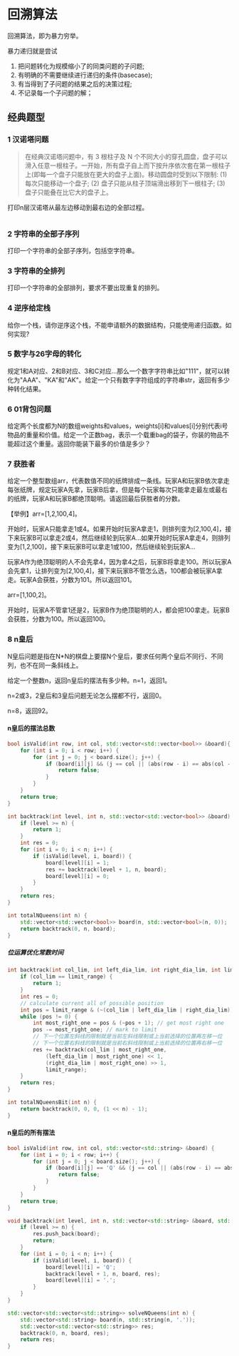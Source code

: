 # 回溯算法

回溯算法，即为暴力穷举。

暴力递归就是尝试

1. 把问题转化为规模缩小了的同类问题的子问题;
2. 有明确的不需要继续进行递归的条件(basecase);
3. 有当得到了子问题的结果之后的决策过程;
4. 不记录每一个子问题的解；

## 经典题型

### 1 汉诺塔问题

> 在经典汉诺塔问题中，有 3 根柱子及 N 个不同大小的穿孔圆盘，盘子可以滑入任意一根柱子。一开始，所有盘子自上而下按升序依次套在第一根柱子上(即每一个盘子只能放在更大的盘子上面)。移动圆盘时受到以下限制:
> (1) 每次只能移动一个盘子;
> (2) 盘子只能从柱子顶端滑出移到下一根柱子;
> (3) 盘子只能叠在比它大的盘子上。

打印n层汉诺塔从最左边移动到最右边的全部过程。

```

```

### 2 字符串的全部子序列

打印一个字符串的全部子序列，包括空字符串。



### 3 字符串的全排列

打印一个字符串的全部排列，要求不要出现重复的排列。



### 4 逆序给定栈

给你一个栈，请你逆序这个栈，不能申请额外的数据结构，只能使用递归函数。如何实现?



### 5 数字与26字母的转化

规定1和A对应、2和B对应、3和C对应...那么一个数字字符串比如"111"，就可以转化为"AAA"、"KA"和"AK"。给定一个只有数字字符组成的字符串str，返回有多少种转化结果。



### 6 01背包问题

给定两个长度都为N的数组weights和values，weights[i]和values[i]分别代表i号物品的重量和价值。给定一个正数bag，表示一个载重bag的袋子，你装的物品不能超过这个重量。返回你能装下最多的价值是多少？



### 7 获胜者

给定一个整型数组arr，代表数值不同的纸牌排成一条线。玩家A和玩家B依次拿走每张纸牌，规定玩家A先拿，玩家B后拿，但是每个玩家每次只能拿走最左或最右的纸牌，玩家A和玩家B都绝顶聪明。请返回最后获胜者的分数。

【举例】arr=[1,2,100,4]。

开始时，玩家A只能拿走1或4。如果开始时玩家A拿走1，则排列变为[2,100,4]，接下来玩家B可以拿走2或4，然后继续轮到玩家A...如果开始时玩家A拿走4，则排列变为[1,2,100]，接下来玩家B可以拿走1或100，然后继续轮到玩家A...

玩家A作为绝顶聪明的人不会先拿4，因为拿4之后，玩家B将拿走100。所以玩家A会先拿1，让排列变为[2,100,4]，接下来玩家B不管怎么选，100都会被玩家A拿走。玩家A会获胜，分数为101。所以返回101。

arr=[1,100,2]。

开始时，玩家A不管拿1还是2，玩家B作为绝顶聪明的人，都会把100拿走。玩家B会获胜，分数为100。所以返回100。



### 8 n皇后

N皇后问题是指在N*N的棋盘上要摆N个皇后，要求任何两个皇后不同行、不同列，也不在同一条斜线上。

给定一个整数n，返回n皇后的摆法有多少种。n=1，返回1。

n=2或3，2皇后和3皇后问题无论怎么摆都不行，返回0。

n=8，返回92。

#### n皇后的摆法总数

```cpp
bool isValid(int row, int col, std::vector<std::vector<bool>> &board){
	for (int i = 0; i < row; i++) {
		for (int j = 0; j < board.size(); j++) {
			if (board[i][j] && (j == col || (abs(row - i) == abs(col - j)))) {
				return false;
			}
		}
	}
	return true;
}

int backtrack(int level, int n, std::vector<std::vector<bool>> &board) {
	if (level >= n) {
		return 1;
	}
	int res = 0;
	for (int i = 0; i < n; i++) {
		if (isValid(level, i, board)) {
			board[level][i] = 1;
			res += backtrack(level + 1, n, board);
			board[level][i] = 0;
		}
	}
	return res;
}

int totalNQueens(int n) {
	std::vector<std::vector<bool>> board(n, std::vector<bool>(n, 0));
	return backtrack(0, n, board);
}
```

##### 位运算优化常数时间

```cpp
int backtrack(int col_lim, int left_dia_lim, int right_dia_lim, int limit_range) {
	if (col_lim == limit_range) {
		return 1;
	}
	int res = 0;
	// calculate current all of possible position
	int pos = limit_range & (~(col_lim | left_dia_lim | right_dia_lim));
	while (pos != 0) {
		int most_right_one = pos & (~pos + 1); // get most right one
		pos -= most_right_one; // mark to limit
        // 下一个位置左斜线的限制就是当前左斜线限制或上当前选择的位置再左移一位
       	// 下一个位置右斜线的限制就是当前右斜线限制或上当前选择的位置再右移一位
		res += backtrack(col_lim | most_right_one,
			(left_dia_lim | most_right_one) << 1,
			(right_dia_lim | most_right_one) >> 1,
			limit_range);
	}
	return res;
}

int totalNQueensBit(int n) {
	return backtrack(0, 0, 0, (1 << n) - 1);
}
```

#### n皇后的所有摆法

```cpp
bool isValid(int row, int col, std::vector<std::string> &board) {
	for (int i = 0; i < row; i++) {
		for (int j = 0; j < board.size(); j++) {
			if (board[i][j] == 'Q' && (j == col || (abs(row - i) == abs(col - j)))) {
				return false;
			}
		}
	}
	return true;
}

void backtrack(int level, int n, std::vector<std::string> &board, std::vector<std::vector<std::string>> &res) {
	if (level >= n) {
		res.push_back(board);
		return;
	}
	for (int i = 0; i < n; i++) {
		if (isValid(level, i, board)) {
			board[level][i] = 'Q';
			backtrack(level + 1, n, board, res);
			board[level][i] = '.';
		}
	}
}

std::vector<std::vector<std::string>> solveNQueens(int n) {
	std::vector<std::string> board(n, std::string(n, '.'));
	std::vector<std::vector<std::string>> res;
	backtrack(0, n, board, res);
	return res;
}
```


